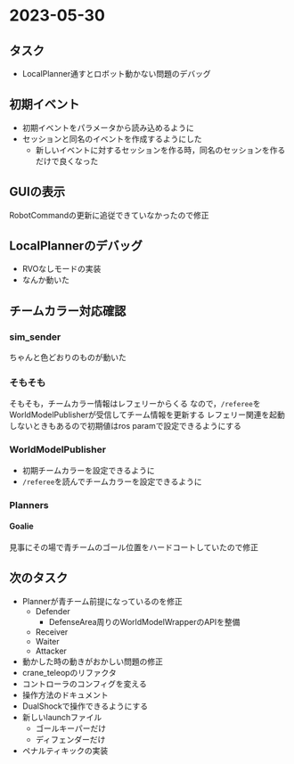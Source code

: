 # 2023-05-30

## タスク

- LocalPlanner通すとロボット動かない問題のデバッグ

## 初期イベント

- 初期イベントをパラメータから読み込めるように
- セッションと同名のイベントを作成するようにした
  - 新しいイベントに対するセッションを作る時，同名のセッションを作るだけで良くなった

## GUIの表示

RobotCommandの更新に追従できていなかったので修正

## LocalPlannerのデバッグ

- RVOなしモードの実装
- なんか動いた

## チームカラー対応確認

### sim_sender

ちゃんと色どおりのものが動いた

### そもそも

そもそも，チームカラー情報はレフェリーからくる
なので，`/referee`をWorldModelPublisherが受信してチーム情報を更新する
レフェリー関連を起動しないときもあるので初期値はros paramで設定できるようにする

### WorldModelPublisher

- 初期チームカラーを設定できるように
- `/referee`を読んでチームカラーを設定できるように

### Planners

#### Goalie

見事にその場で青チームのゴール位置をハードコートしていたので修正

## 次のタスク

- Plannerが青チーム前提になっているのを修正
  - Defender
    - DefenseArea周りのWorldModelWrapperのAPIを整備
  - Receiver
  - Waiter
  - Attacker
- 動かした時の動きがおかしい問題の修正
- crane_teleopのリファクタ
- コントローラのコンフィグを変える
- 操作方法のドキュメント
- DualShockで操作できるようにする
- 新しいlaunchファイル
  - ゴールキーパーだけ
  - ディフェンダーだけ
- ペナルティキックの実装
